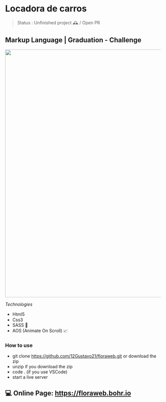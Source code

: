 # Locadora de carros

> Status : Unfinished project 🕰️ / Open PR

## Markup Language | Graduation - Challenge

<img width ='800px' src ='./assets/img/home-print.ppg' />

_Technologies_

+ Html5 <img width="15px" src="https://cdn-icons-png.flaticon.com/512/4943/4943029.png" />
+ Css3 <img width="15px" src="https://cdn-icons-png.flaticon.com/512/732/732190.png" />
+ SASS 🎨
+ AOS (Animate On Scroll) 📈

### How to use

- git clone https://github.com/12Gustavo21/floraweb.git or download the zip
- unzip if you download the zip
- code . (if you use VSCode)
- start a live server

## 💻 Online Page: https://floraweb.bohr.io
